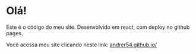 # Olá!
Este é o código do meu site.
Desenvolvido em react, com deploy no github pages.

Você acessa meu site clicando neste link: 
<a href="https://andrer54.github.io/">andrer54.github.io/</a>
